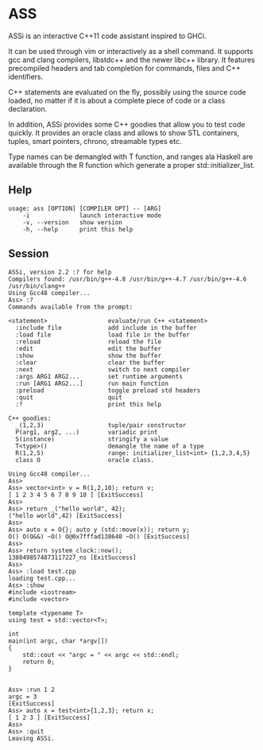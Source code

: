 ASS
===

ASSi is an interactive C++11 code assistant inspired to GHCi. 

It can be used through vim or interactively as a shell command. It supports gcc and clang compilers, libstdc++ and the newer libc++ 
library. It features precompiled headers and tab completion for commands, files and C++ identifiers. 

C++ statements are evaluated on the fly, possibly using the source code loaded, no matter if it is about a complete piece of code or a class declaration.

In addition, ASSi provides some C++ goodies that allow you to test code quickly. It provides an oracle class and allows to show STL containers, 
tuples, smart pointers, chrono, streamable types etc. 

Type names can be demangled with T function, and ranges ala Haskell are available through the R function which
generate a proper std::initializer_list.


Help
----

    usage: ass [OPTION] [COMPILER OPT] -- [ARG]
        -i              launch interactive mode
        -v, --version   show version
        -h, --help      print this help


Session
-------
  
    ASSi, version 2.2 :? for help
    Compilers found: /usr/bin/g++-4.8 /usr/bin/g++-4.7 /usr/bin/g++-4.6 /usr/bin/clang++ 
    Using Gcc48 compiler...
    Ass> :?
    Commands available from the prompt:
    
    <statement>                 evaluate/run C++ <statement>
      :include file             add include in the buffer
      :load file                load file in the buffer
      :reload                   reload the file
      :edit                     edit the buffer
      :show                     show the buffer
      :clear                    clear the buffer
      :next                     switch to next compiler
      :args ARG1 ARG2...        set runtime arguments
      :run [ARG1 ARG2...]       run main function
      :preload                  toggle preload std headers
      :quit                     quit
      :?                        print this help
    
    C++ goodies:
      _(1,2,3)                  tuple/pair constructor
      P(arg1, arg2, ...)        variadic print
      S(instance)               stringify a value
      T<type>()                 demangle the name of a type
      R(1,2,5)                  range: initializer_list<int> {1,2,3,4,5}
      class O                   oracle class.
    
    Using Gcc48 compiler...
    Ass>
    Ass> vector<int> v = R(1,2,10); return v;
    [ 1 2 3 4 5 6 7 8 9 10 ] [ExitSuccess]
    Ass> 
    Ass> return _("hello world", 42);
    ("hello world",42) [ExitSuccess]
    Ass> 
    Ass> auto x = O{}; auto y (std::move(x)); return y;
    O() O(O&&) ~O() O@0x7fffad138640 ~O() [ExitSuccess]
    Ass> 
    Ass> return system_clock::now();
    1388498574873117227_ns [ExitSuccess]
    Ass>
    Ass> :load test.cpp 
    loading test.cpp...
    Ass> :show 
    #include <iostream>
    #include <vector>
    
    template <typename T>
    using test = std::vector<T>;
    
    int
    main(int argc, char *argv[])
    {
        std::cout << "argc = " << argc << std::endl;
        return 0;
    }
    
    
    Ass> :run 1 2
    argc = 3
    [ExitSuccess]
    Ass> auto x = test<int>{1,2,3}; return x;
    [ 1 2 3 ] [ExitSuccess]
    Ass>
    Ass> :quit
    Leaving ASSi. 
